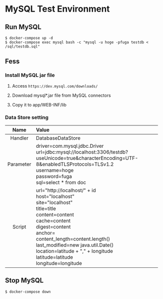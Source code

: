MySQL Test Environment
================

## Run MySQL

```
$ docker-compose up -d
$ docker-compose exec mysql bash -c "mysql -u hoge -pfuga testdb < /sql/testdb.sql"
```

## Fess

### Install MySQL jar file

1. Access `https://dev.mysql.com/downloads/`

1. Download mysql\*.jar file from MySQL connectors

1. Copy it to app/WEB-INF/lib

### Data Store setting

|Name|Value|
|:------:|:--|
|Handler|DatabaseDataStore|
|Parameter|driver=com.mysql.jdbc.Driver<br>url=jdbc:mysql://localhost:3306/testdb?useUnicode=true&characterEncoding=UTF-8&enabledTLSProtocols=TLSv1.2<br>username=hoge<br>password=fuga<br>sql=select * from doc|
|Script|url="http://localhost/" + id<br>host="localhost"<br>site="localhost"<br>title=title<br>content=content<br>cache=content<br>digest=content<br>anchor=<br>content_length=content.length()<br>last_modified=new java.util.Date()<br>location=latitude + "," + longitude<br>latitude=latitude<br>longitude=longitude|

## Stop MySQL

```
$ docker-compose down
```
